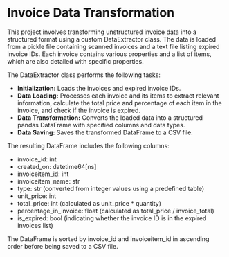 <body>
    <h1>Invoice Data Transformation</h1>
    <p>This project involves transforming unstructured invoice data into a structured format using a custom DataExtractor class. The data is loaded from a pickle file containing scanned invoices and a text file listing expired invoice IDs. Each invoice contains various properties and a list of items, which are also detailed with specific properties.</p>
    <p>The DataExtractor class performs the following tasks:</p>
    <ul>
        <li><strong>Initialization:</strong> Loads the invoices and expired invoice IDs.</li>
        <li><strong>Data Loading:</strong> Processes each invoice and its items to extract relevant information, calculate the total price and percentage of each item in the invoice, and check if the invoice is expired.</li>
        <li><strong>Data Transformation:</strong> Converts the loaded data into a structured pandas DataFrame with specified columns and data types.</li>
        <li><strong>Data Saving:</strong> Saves the transformed DataFrame to a CSV file.</li>
    </ul>
    <p>The resulting DataFrame includes the following columns:</p>
    <ul>
        <li>invoice_id: int</li>
        <li>created_on: datetime64[ns]</li>
        <li>invoiceitem_id: int</li>
        <li>invoiceitem_name: str</li>
        <li>type: str (converted from integer values using a predefined table)</li>
        <li>unit_price: int</li>
        <li>total_price: int (calculated as unit_price * quantity)</li>
        <li>percentage_in_invoice: float (calculated as total_price / invoice_total)</li>
        <li>is_expired: bool (indicating whether the invoice ID is in the expired invoices list)</li>
    </ul>
    <p>The DataFrame is sorted by invoice_id and invoiceitem_id in ascending order before being saved to a CSV file.</p>
</body>